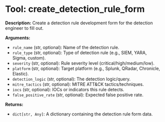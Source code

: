 # Tool: create_detection_rule_form

**Description:** Create a detection rule development form for the detection engineer to fill out.

**Arguments:**

*   `rule_name` (str, optional): Name of the detection rule.
*   `rule_type` (str, optional): Type of detection rule (e.g., SIEM, YARA, Sigma, custom).
*   `severity` (str, optional): Rule severity level (critical/high/medium/low).
*   `platform` (str, optional): Target platform (e.g., Splunk, QRadar, Chronicle, Elastic).
*   `detection_logic` (str, optional): The detection logic/query.
*   `mitre_tactics` (str, optional): MITRE ATT&CK tactics/techniques.
*   `iocs` (str, optional): IOCs or indicators this rule detects.
*   `false_positive_rate` (str, optional): Expected false positive rate.

**Returns:**

*   `dict[str, Any]`: A dictionary containing the detection rule form data.
